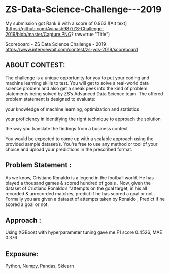 # ZS-Data-Science-Challenge---2019

My submission got Rank 9 with a score of 0.963
![Alt text](https://github.com/Avinash987/ZS-Challenge-2019/blob/master/Capture.PNG? raw=true "Title")

Scoreboard - ZS Data Science Challenge - 2019
https://www.interviewbit.com/contest/zs-yds-2019/scoreboard

## ABOUT CONTEST:

The challenge is a unique opportunity for you to put your coding and machine learning skills to test. You will get to solve a real-world data science problem and also get a sneak peek into the kind of problem statements being solved by ZS’s Advanced Data Science team. The offered problem statement is designed to evaluate:

your knowledge of machine learning, optimization and statistics

your proficiency in identifying the right technique to approach the solution

the way you translate the findings from a business context

You would be expected to come up with a scalable approach using the provided sample dataset/s. You're free to use any method or tool of your choice and upload your predictions in the prescribed format.

## Problem Statement :
As we know, Cristiano Ronaldo is a legend in the football world. He has played a thousand games & scored hundred of goals . Now, given the dataset of Cristiano Ronaldo’s “attempts on the goal target, in his all recorded & unrecorded matches, predict if he has scored a goal or not . Formally you are given a dataset of attempts taken by Ronaldo , Predict if he scored a goal or not.

## Approach :
Using XGBoost with hyperparameter tuning gave me F1 score 0.4526, MAE 0.376

## Exposure:
Python, Numpy, Pandas, Sklearn
